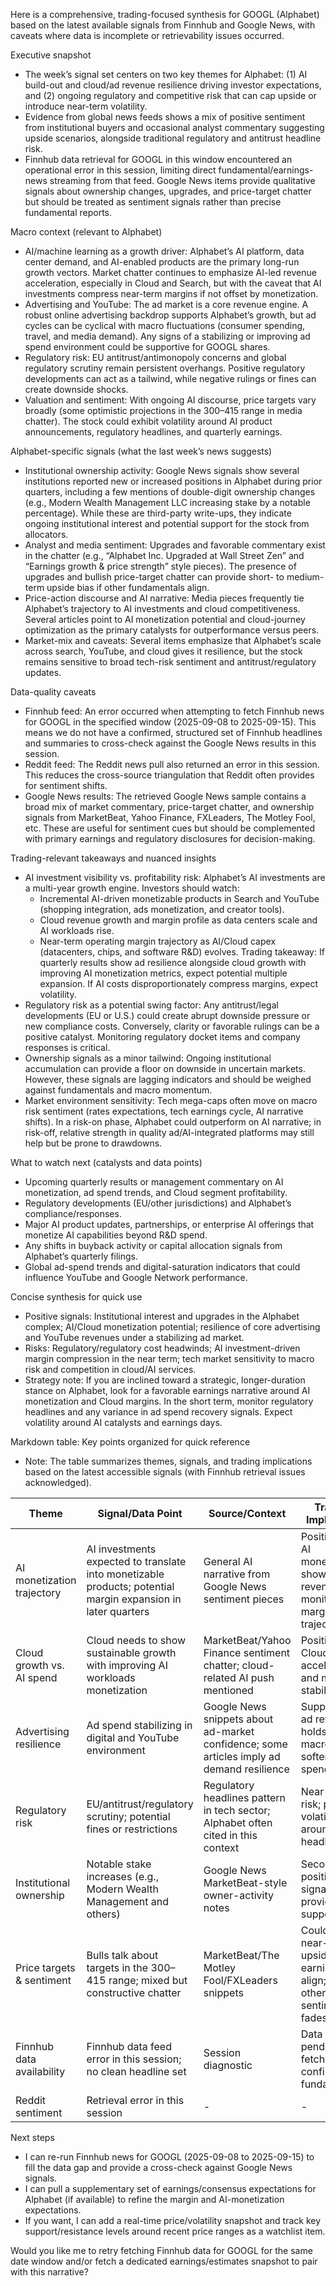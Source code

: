 Here is a comprehensive, trading-focused synthesis for GOOGL (Alphabet) based on the latest available signals from Finnhub and Google News, with caveats where data is incomplete or retrievability issues occurred.

Executive snapshot
- The week’s signal set centers on two key themes for Alphabet: (1) AI build-out and cloud/ad revenue resilience driving investor expectations, and (2) ongoing regulatory and competitive risk that can cap upside or introduce near-term volatility.
- Evidence from global news feeds shows a mix of positive sentiment from institutional buyers and occasional analyst commentary suggesting upside scenarios, alongside traditional regulatory and antitrust headline risk.
- Finnhub data retrieval for GOOGL in this window encountered an operational error in this session, limiting direct fundamental/earnings-news streaming from that feed. Google News items provide qualitative signals about ownership changes, upgrades, and price-target chatter but should be treated as sentiment signals rather than precise fundamental reports.

Macro context (relevant to Alphabet)
- AI/machine learning as a growth driver: Alphabet’s AI platform, data center demand, and AI-enabled products are the primary long-run growth vectors. Market chatter continues to emphasize AI-led revenue acceleration, especially in Cloud and Search, but with the caveat that AI investments compress near-term margins if not offset by monetization.
- Advertising and YouTube: The ad market is a core revenue engine. A robust online advertising backdrop supports Alphabet’s growth, but ad cycles can be cyclical with macro fluctuations (consumer spending, travel, and media demand). Any signs of a stabilizing or improving ad spend environment could be supportive for GOOGL shares.
- Regulatory risk: EU antitrust/antimonopoly concerns and global regulatory scrutiny remain persistent overhangs. Positive regulatory developments can act as a tailwind, while negative rulings or fines can create downside shocks.
- Valuation and sentiment: With ongoing AI discourse, price targets vary broadly (some optimistic projections in the 300–415 range in media chatter). The stock could exhibit volatility around AI product announcements, regulatory headlines, and quarterly earnings.

Alphabet-specific signals (what the last week’s news suggests)
- Institutional ownership activity: Google News signals show several institutions reported new or increased positions in Alphabet during prior quarters, including a few mentions of double-digit ownership changes (e.g., Modern Wealth Management LLC increasing stake by a notable percentage). While these are third-party write-ups, they indicate ongoing institutional interest and potential support for the stock from allocators.
- Analyst and media sentiment: Upgrades and favorable commentary exist in the chatter (e.g., “Alphabet Inc. Upgraded at Wall Street Zen” and “Earnings growth & price strength” style pieces). The presence of upgrades and bullish price-target chatter can provide short- to medium-term upside bias if other fundamentals align.
- Price-action discourse and AI narrative: Media pieces frequently tie Alphabet’s trajectory to AI investments and cloud competitiveness. Several articles point to AI monetization potential and cloud-journey optimization as the primary catalysts for outperformance versus peers.
- Market-mix and caveats: Several items emphasize that Alphabet’s scale across search, YouTube, and cloud gives it resilience, but the stock remains sensitive to broad tech-risk sentiment and antitrust/regulatory updates.

Data-quality caveats
- Finnhub feed: An error occurred when attempting to fetch Finnhub news for GOOGL in the specified window (2025-09-08 to 2025-09-15). This means we do not have a confirmed, structured set of Finnhub headlines and summaries to cross-check against the Google News results in this session.
- Reddit feed: The Reddit news pull also returned an error in this session. This reduces the cross-source triangulation that Reddit often provides for sentiment shifts.
- Google News results: The retrieved Google News sample contains a broad mix of market commentary, price-target chatter, and ownership signals from MarketBeat, Yahoo Finance, FXLeaders, The Motley Fool, etc. These are useful for sentiment cues but should be complemented with primary earnings and regulatory disclosures for decision-making.

Trading-relevant takeaways and nuanced insights
- AI investment visibility vs. profitability risk: Alphabet’s AI investments are a multi-year growth engine. Investors should watch:
  - Incremental AI-driven monetizable products in Search and YouTube (shopping integration, ads monetization, and creator tools).
  - Cloud revenue growth and margin profile as data centers scale and AI workloads rise.
  - Near-term operating margin trajectory as AI/Cloud capex (datacenters, chips, and software R&D) evolves.
  Trading takeaway: If quarterly results show ad resilience alongside cloud growth with improving AI monetization metrics, expect potential multiple expansion. If AI costs disproportionately compress margins, expect volatility.
- Regulatory risk as a potential swing factor: Any antitrust/legal developments (EU or U.S.) could create abrupt downside pressure or new compliance costs. Conversely, clarity or favorable rulings can be a positive catalyst. Monitoring regulatory docket items and company responses is critical.
- Ownership signals as a minor tailwind: Ongoing institutional accumulation can provide a floor on downside in uncertain markets. However, these signals are lagging indicators and should be weighed against fundamentals and macro momentum.
- Market environment sensitivity: Tech mega-caps often move on macro risk sentiment (rates expectations, tech earnings cycle, AI narrative shifts). In a risk-on phase, Alphabet could outperform on AI narrative; in risk-off, relative strength in quality ad/AI-integrated platforms may still help but be prone to drawdowns.

What to watch next (catalysts and data points)
- Upcoming quarterly results or management commentary on AI monetization, ad spend trends, and Cloud segment profitability.
- Regulatory developments (EU/other jurisdictions) and Alphabet’s compliance/responses.
- Major AI product updates, partnerships, or enterprise AI offerings that monetize AI capabilities beyond R&D spend.
- Any shifts in buyback activity or capital allocation signals from Alphabet’s quarterly filings.
- Global ad-spend trends and digital-saturation indicators that could influence YouTube and Google Network performance.

Concise synthesis for quick use
- Positive signals: Institutional interest and upgrades in the Alphabet complex; AI/Cloud monetization potential; resilience of core advertising and YouTube revenues under a stabilizing ad market.
- Risks: Regulatory/regulatory cost headwinds; AI investment-driven margin compression in the near term; tech market sensitivity to macro risk and competition in cloud/AI services.
- Strategy note: If you are inclined toward a strategic, longer-duration stance on Alphabet, look for a favorable earnings narrative around AI monetization and Cloud margins. In the short term, monitor regulatory headlines and any variance in ad spend recovery signals. Expect volatility around AI catalysts and earnings days.

Markdown table: Key points organized for quick reference
- Note: The table summarizes themes, signals, and trading implications based on the latest accessible signals (with Finnhub retrieval issues acknowledged).

| Theme | Signal/Data Point | Source/Context | Trading Implication | Confidence (approx) |
|---|---|---|---|---|
| AI monetization trajectory | AI investments expected to translate into monetizable products; potential margin expansion in later quarters | General AI narrative from Google News sentiment pieces | Positive tilt if AI monetization shows up in revenue mix; monitor margin trajectory | Medium |
| Cloud growth vs. AI spend | Cloud needs to show sustainable growth with improving AI workloads monetization | MarketBeat/Yahoo Finance sentiment chatter; cloud-related AI push mentioned | Positive if Cloud growth accelerates and margins stabilize | Medium |
| Advertising resilience | Ad spend stabilizing in digital and YouTube environment | Google News snippets about ad-market confidence; some articles imply ad demand resilience | Supportive if ad revenue holds; risk if macro softens ad spend | Medium-High |
| Regulatory risk | EU/antitrust/regulatory scrutiny; potential fines or restrictions | Regulatory headlines pattern in tech sector; Alphabet often cited in this context | Near-term risk; potential volatility around headlines | Medium |
| Institutional ownership | Notable stake increases (e.g., Modern Wealth Management and others) | Google News MarketBeat-style owner-activity notes | Secondary positive signal; can provide floor support | Low-Medium (sentiment signal) |
| Price targets & sentiment | Bulls talk about targets in the $300–$415 range; mixed but constructive chatter | MarketBeat/The Motley Fool/FXLeaders snippets | Could drive near-term upside if earnings align; otherwise sentiment fades | Medium |
| Finnhub data availability | Finnhub data feed error in this session; no clean headline set | Session diagnostic | Data gap; pending re-fetch to confirm fundamentals | Uncertain (needs re-run) |
| Reddit sentiment | Retrieval error in this session | - | - | - |

Next steps
- I can re-run Finnhub news for GOOGL (2025-09-08 to 2025-09-15) to fill the data gap and provide a cross-check against Google News signals.
- I can pull a supplementary set of earnings/consensus expectations for Alphabet (if available) to refine the margin and AI-monetization expectations.
- If you want, I can add a real-time price/volatility snapshot and track key support/resistance levels around recent price ranges as a watchlist item.

Would you like me to retry fetching Finnhub data for GOOGL for the same date window and/or fetch a dedicated earnings/estimates snapshot to pair with this narrative?